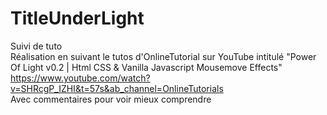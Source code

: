 # TitleUnderLight 
Suivi de tuto <br/>
Réalisation en suivant le tutos d'OnlineTutorial sur YouTube intitulé "Power Of Light v0.2 | Html CSS & Vanilla Javascript Mousemove Effects"  <br/>
https://www.youtube.com/watch?v=SHRcgP_IZHI&t=57s&ab_channel=OnlineTutorials  <br/>
Avec commentaires pour voir mieux comprendre
